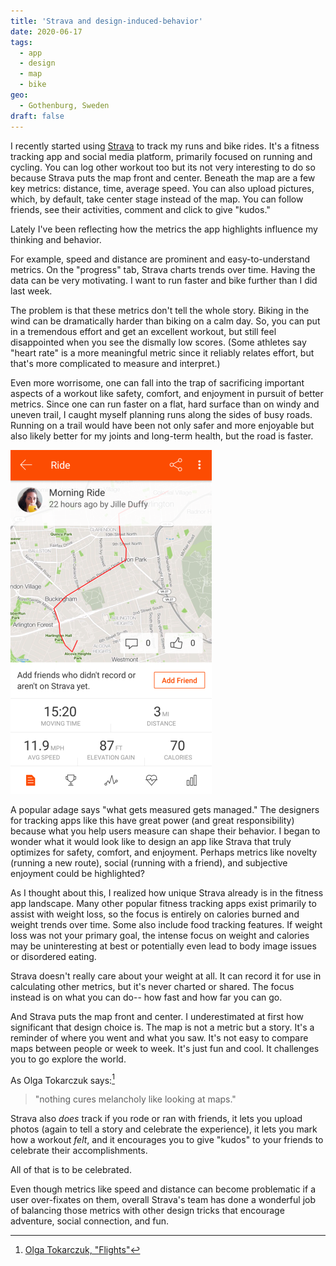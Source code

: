 ```yaml
---
title: 'Strava and design-induced-behavior'
date: 2020-06-17
tags:
  - app
  - design
  - map
  - bike
geo:
  - Gothenburg, Sweden
draft: false
---
```


I recently started using [Strava](https://www.strava.com) to track my runs and bike rides. It's a fitness tracking app and social media platform, primarily focused on running and cycling. You can log other workout too but its not very interesting to do so because Strava puts the map front and center. Beneath the map are a few key metrics: distance, time, average speed. You can also upload pictures, which, by default, take center stage instead of the map. You can follow friends, see their activities, comment and click to give "kudos."

Lately I've been reflecting how the metrics the app highlights influence my thinking and behavior.

For example, speed and distance are prominent and easy-to-understand metrics. On the "progress" tab, Strava charts trends over time. Having the data can be very motivating. I want to run faster and bike further than I did last week.

The problem is that these metrics don't tell the whole story. Biking in the wind can be dramatically harder than biking on a calm day. So, you can put in a tremendous effort and get an excellent workout, but still feel disappointed when you see the dismally low scores. (Some athletes say "heart rate" is a more meaningful metric since it reliably relates effort, but that's more complicated to measure and interpret.)

Even more worrisome, one can fall into the trap of sacrificing important aspects of a workout like safety, comfort, and enjoyment in pursuit of better metrics. Since one can run faster on a flat, hard surface than on windy and uneven trail, I caught myself planning runs along the sides of busy roads. Running on a trail would have been not only safer and more enjoyable but also likely better for my joints and long-term health, but the road is faster.

![Screenshot of Strava app](img/strava_example.png)

A popular adage says "what gets measured gets managed." The designers for tracking apps like this have great power (and great responsibility) because what you help users measure can shape their behavior. I began to wonder what it would look like to design an app like Strava that truly optimizes for safety, comfort, and enjoyment. Perhaps metrics like novelty (running a new route), social (running with a friend), and subjective enjoyment could be highlighted?

As I thought about this, I realized how unique Strava already is in the fitness app landscape. Many other popular fitness tracking apps exist primarily to assist with weight loss, so the focus is entirely on calories burned and weight trends over time. Some also include food tracking features. If weight loss was not your primary goal, the intense focus on weight and calories may be uninteresting at best or potentially even lead to body image issues or disordered eating.

Strava doesn't really care about your weight at all. It can record it for use in calculating other metrics, but it's never charted or shared. The focus instead is on what you can do-- how fast and how far you can go.

And Strava puts the map front and center. I underestimated at first how significant that design choice is. The map is not a metric but a story. It's a reminder of where you went and what you saw. It's not easy to compare maps between people or week to week. It's just fun and cool. It challenges you to go explore the world.

As Olga Tokarczuk says:[^1]

> "nothing cures melancholy like looking at maps."

Strava also _does_ track if you rode or ran with friends, it lets you upload photos (again to tell a story and celebrate the experience), it lets you mark how a workout _felt_, and it encourages you to give "kudos" to your friends to celebrate their accomplishments.

All of that is to be celebrated.

Even though metrics like speed and distance can become problematic if a user over-fixates on them, overall Strava's team has done a wonderful job of balancing those metrics with other design tricks that encourage adventure, social connection, and fun.

[^1]: [Olga Tokarczuk, "Flights"](https://www.goodreads.com/work/quotes/57944891-bieguni)
